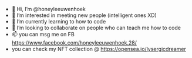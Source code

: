 - 👋 Hi, I’m @honeyleeuwenhoek
- 👀 I’m interested in meeting new people (intelligent ones XD)
- 🌱 I’m currently learning to how to code
- 💞️ I’m looking to collaborate on people who can teach me how to code
- 📫 you can msg me on FB https://www.facebook.com/honeyleeuwenhoek.28/
- you can check my NFT collection @ https://opensea.io/lysergicdreamer

<div id="badges">
  <a href="https://www.facebook.com/honeyleeuwenhoek.28/">
    <img src="https://img.shields.io/badge/-facebook-blue> </img>
                          </a>
              </div>

<!---
honeyleeuwenhoek/honeyleeuwenhoek is a ✨ special ✨ repository because its `README.md` (this file) appears on your GitHub profile.
You can click the Preview link to take a look at your changes.
--->
